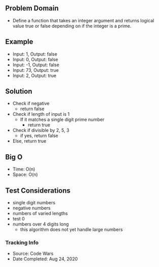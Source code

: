 ## Problem Domain
- Define a function that takes an integer argument and returns logical value true or false depending on if the integer is a prime.

## Example
- Input: 1, Output: false
- Input: 0, Output: false
- Input: -1, Output: false
- Input: 73, Output: true
- Input: 2, Output: true

## Solution
- Check if negative
  - return false
- Check if length of input is 1 
  - If it matches a single digit prime number
    - return true
- Check if divisible by 2, 5, 3
  - if yes, return false
- Else, return true

## Big O

- Time: O(n)
- Space: O(n) 

## Test Considerations
- single digit numbers
- negative numbers
- numbers of varied lengths
- test 0
- numbers over 4 digits long 
  - this algorithm does not yet handle large numbers

### Tracking Info

- Source: Code Wars
- Date Completed: Aug 24, 2020